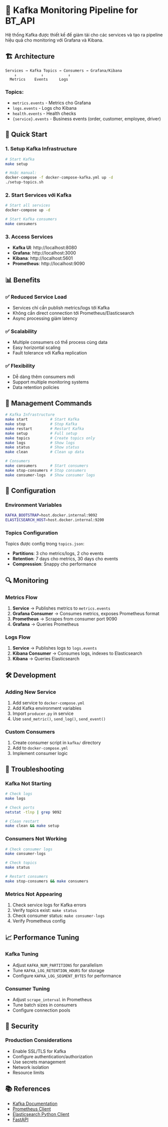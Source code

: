 # 🚀 Kafka Monitoring Pipeline for BT_API

Hệ thống Kafka được thiết kế để giảm tải cho các services và tạo ra pipeline hiệu quả cho monitoring với Grafana và Kibana.

## 🏗️ Architecture

```
Services → Kafka Topics → Consumers → Grafana/Kibana
    ↓           ↓           ↓
  Metrics    Events     Logs
```

### Topics:
- `metrics.events` - Metrics cho Grafana
- `logs.events` - Logs cho Kibana  
- `health.events` - Health checks
- `{service}.events` - Business events (order, customer, employee, driver)

## 🚀 Quick Start

### 1. Setup Kafka Infrastructure
```bash
# Start Kafka
make setup

# Hoặc manual:
docker-compose -f docker-compose-kafka.yml up -d
./setup-topics.sh
```

### 2. Start Services với Kafka
```bash
# Start all services
docker-compose up -d

# Start Kafka consumers
make consumers
```

### 3. Access Services
- **Kafka UI**: http://localhost:8080
- **Grafana**: http://localhost:3000  
- **Kibana**: http://localhost:5601
- **Prometheus**: http://localhost:9090

## 📊 Benefits

### ✅ Reduced Service Load
- Services chỉ cần publish metrics/logs tới Kafka
- Không cần direct connection tới Prometheus/Elasticsearch
- Async processing giảm latency

### ✅ Scalability
- Multiple consumers có thể process cùng data
- Easy horizontal scaling
- Fault tolerance với Kafka replication

### ✅ Flexibility
- Dễ dàng thêm consumers mới
- Support multiple monitoring systems
- Data retention policies

## 🔧 Management Commands

```bash
# Kafka Infrastructure
make start          # Start Kafka
make stop           # Stop Kafka  
make restart        # Restart Kafka
make setup          # Full setup
make topics         # Create topics only
make logs           # Show logs
make status         # Show status
make clean          # Clean up data

# Consumers
make consumers      # Start consumers
make stop-consumers # Stop consumers
make consumer-logs  # Show consumer logs
```

## 📝 Configuration

### Environment Variables
```bash
KAFKA_BOOTSTRAP=host.docker.internal:9092
ELASTICSEARCH_HOST=host.docker.internal:9200
```

### Topics Configuration
Topics được config trong `topics.json`:
- **Partitions**: 3 cho metrics/logs, 2 cho events
- **Retention**: 7 days cho metrics, 30 days cho events
- **Compression**: Snappy cho performance

## 🔍 Monitoring

### Metrics Flow
1. **Service** → Publishes metrics to `metrics.events`
2. **Grafana Consumer** → Consumes metrics, exposes Prometheus format
3. **Prometheus** → Scrapes from consumer port 9090
4. **Grafana** → Queries Prometheus

### Logs Flow  
1. **Service** → Publishes logs to `logs.events`
2. **Kibana Consumer** → Consumes logs, indexes to Elasticsearch
3. **Kibana** → Queries Elasticsearch

## 🛠️ Development

### Adding New Service
1. Add service to `docker-compose.yml`
2. Add Kafka environment variables
3. Import `producer.py` in service
4. Use `send_metric()`, `send_log()`, `send_event()`

### Custom Consumers
1. Create consumer script in `kafka/` directory
2. Add to `docker-compose.yml`
3. Implement consumer logic

## 🐛 Troubleshooting

### Kafka Not Starting
```bash
# Check logs
make logs

# Check ports
netstat -tlnp | grep 9092

# Clean restart
make clean && make setup
```

### Consumers Not Working
```bash
# Check consumer logs
make consumer-logs

# Check topics
make status

# Restart consumers
make stop-consumers && make consumers
```

### Metrics Not Appearing
1. Check service logs for Kafka errors
2. Verify topics exist: `make status`
3. Check consumer status: `make consumer-logs`
4. Verify Prometheus config

## 📈 Performance Tuning

### Kafka Tuning
- Adjust `KAFKA_NUM_PARTITIONS` for parallelism
- Tune `KAFKA_LOG_RETENTION_HOURS` for storage
- Configure `KAFKA_LOG_SEGMENT_BYTES` for performance

### Consumer Tuning
- Adjust `scrape_interval` in Prometheus
- Tune batch sizes in consumers
- Configure connection pools

## 🔐 Security

### Production Considerations
- Enable SSL/TLS for Kafka
- Configure authentication/authorization
- Use secrets management
- Network isolation
- Resource limits

## 📚 References

- [Kafka Documentation](https://kafka.apache.org/documentation/)
- [Prometheus Client](https://github.com/prometheus/client_python)
- [Elasticsearch Python Client](https://elasticsearch-py.readthedocs.io/)
- [FastAPI](https://fastapi.tiangolo.com/)


